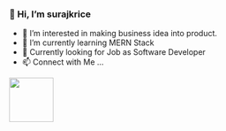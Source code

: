 ###  👋 Hi, I’m  surajkrice

- 👀 I’m interested in making business idea into product.
- 🌱 I’m currently learning MERN Stack
- 💞️ Currently looking for Job as  Software Developer
- 📫 Connect with Me ...
 
<a href="https://www.linkedin.com/in/suraj-kumar-baa08a187/"><img src="https://th.bing.com/th/id/R.4708c7c873f1ee199fac8c2fc13cde17?rik=XHsRrgX4Y1Xjiw&riu=http%3a%2f%2flahmonarch.com%2fwp-content%2fuploads%2f2019%2f04%2flinkedin.png&ehk=R5dw12YULKfpRnzf7IgDBCPdOKJvHC2K5nbNgE1zhPo%3d&risl=&pid=ImgRaw&r=0" width="80" height="80"></a>

